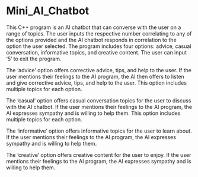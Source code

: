 # Mini_AI_Chatbot
This C++ program is an AI chatbot that can converse with the user on a range of topics. 
The user inputs the respective number correlating to any of the options provided and the AI chatbot responds in 
correlation to the option the user selected. The program includes four options: advice, casual conversation, informative topics, 
and creative content. The user can input ‘5’ to exit the program.

The ‘advice’ option offers corrective advice, tips, and help to the user. 
If the user mentions their feelings to the AI program, the AI then offers to listen and give corrective advice, tips, 
and help to the user. This option includes multiple topics for each option.

The ‘casual’ option offers casual conversation topics for the user to discuss with the AI chatbot. 
If the user mentions their feelings to the AI program, the AI expresses sympathy and is willing to help them. 
This option includes multiple topics for each option.

The ‘informative’ option offers informative topics for the user to learn about. 
If the user mentions their feelings to the AI program, the AI expresses sympathy and is willing to help them.

The ‘creative’ option offers creative content for the user to enjoy. 
If the user mentions their feelings to the AI program, the AI expresses sympathy and is willing to help them.
